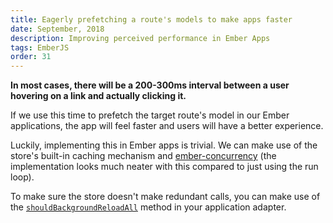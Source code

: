 ```yaml
---
title: Eagerly prefetching a route's models to make apps faster
date: September, 2018
description: Improving perceived performance in Ember Apps
tags: EmberJS
order: 31
---
```


**In most cases, there will be a 200-300ms interval between a user hovering on a link and actually clicking it.**

If we use this time to prefetch the target route's model in our Ember applications, the app will feel faster and
users will have a better experience.

Luckily, implementing this in Ember apps is trivial. We can make use of the store's built-in caching mechanism
and [ember-concurrency](https://github.com/machty/ember-concurrency)
(the implementation looks much neater with this compared to just using the run loop).

To make sure the store doesn't make redundant calls, you can make use of the [`shouldBackgroundReloadAll`](https://www.emberjs.com/api/ember-data/3.4/classes/DS.Adapter/methods/shouldBackgroundReloadAll?anchor=shouldBackgroundReloadAll)
method in your application adapter.

